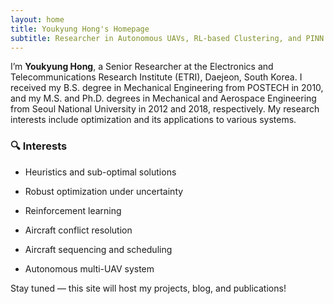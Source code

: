 ```yaml
---
layout: home
title: Youkyung Hong's Homepage
subtitle: Researcher in Autonomous UAVs, RL-based Clustering, and PINN
---
```


I’m **Youkyung Hong**, a Senior Researcher at the Electronics and Telecommunications Research Institute (ETRI), Daejeon, South Korea. I received my B.S. degree in Mechanical Engineering from POSTECH in 2010, and my M.S. and Ph.D. degrees in Mechanical and Aerospace Engineering from Seoul National University in 2012 and 2018, respectively. My research interests include optimization and its applications to various systems.

### 🔍 Interests
- Heuristics and sub-optimal solutions

- Robust optimization under uncertainty

- Reinforcement learning

- Aircraft conflict resolution

- Aircraft sequencing and scheduling

- Autonomous multi-UAV system

Stay tuned — this site will host my projects, blog, and publications!

